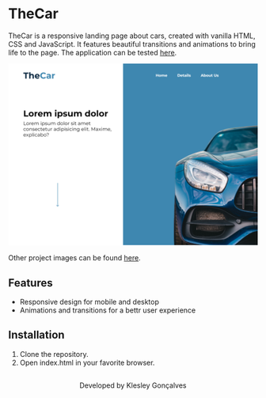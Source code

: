 
# TheCar

TheCar is a responsive landing page about cars, created with vanilla HTML, CSS and JavaScript. It features beautiful transitions and animations to bring life to the page. The application can be tested [here](https://imklesley.github.io/TheCar_responsive_landing_page/).

<img src="./github/assets/working_app.png">

Other project images can be found [here](./github/assets/).

## Features

- Responsive design for mobile and desktop
- Animations and transitions for a bettr user experience

## Installation

1. Clone the repository.
2. Open index.html in your favorite browser.


##

<p align="center">Developed by <span color="#007DFF" >Klesley Gonçalves</span></p>
